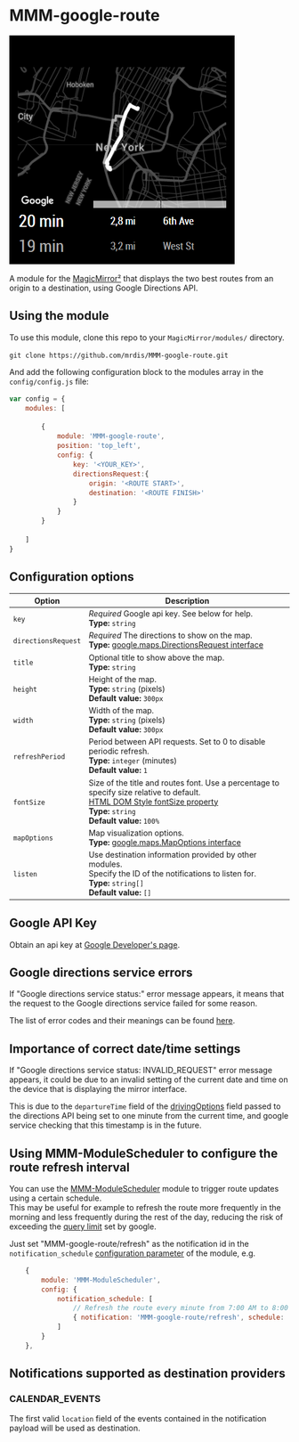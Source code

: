 # MMM-google-route

![Alt text](/screenshot.png "A preview of the MMM-google-route module.")

A module for the [MagicMirror²](https://github.com/MichMich/MagicMirror/) that displays the two best 
routes from an origin to a destination, using Google Directions API.

## Using the module

To use this module, clone this repo to your `MagicMirror/modules/` directory.

`git clone https://github.com/mrdis/MMM-google-route.git`

And add the following configuration block to the modules array in the `config/config.js` file:
```js
var config = {
    modules: [

        {
            module: 'MMM-google-route',
            position: 'top_left',
            config: {
                key: '<YOUR_KEY>',
                directionsRequest:{
                    origin: '<ROUTE START>',
                    destination: '<ROUTE FINISH>'
                }
            }
        }

    ]
}
```

## Configuration options

| Option               | Description
|--------------------- |-----------
| `key`                | *Required* Google api key. See below for help. <br>**Type:** `string`
| `directionsRequest`  | *Required* The directions to show on the map. <br>**Type:** [google.maps.DirectionsRequest interface](https://developers.google.com/maps/documentation/javascript/reference/3/directions#DirectionsRequest)
| `title`              | Optional title to show above the map. <br>**Type:** `string`
| `height`             | Height of the map. <br>**Type:** `string` (pixels) <br> **Default value:** `300px`
| `width`              | Width of the map. <br>**Type:** `string` (pixels) <br> **Default value:** `300px`
| `refreshPeriod`      | Period between API requests. Set to 0 to disable periodic refresh. <br>**Type:** `integer` (minutes) <br> **Default value:** `1`
| `fontSize`           | Size of the title and routes font. Use a percentage to specify size relative to default. <br>[HTML DOM Style fontSize property](https://www.w3schools.com/jsref/prop_style_fontsize.asp) <br>**Type:** `string` <br> **Default value:** `100%`
| `mapOptions`         | Map visualization options. <br>**Type:** [google.maps.MapOptions interface](https://developers.google.com/maps/documentation/javascript/reference/3/map#MapOptions) 
| `listen`             | Use destination information provided by other modules. <br>Specify the ID of the notifications to listen for. <br>**Type:**  `string[]` <br> **Default value:** `[]`


## Google API Key

Obtain an api key at [Google Developer's page](https://developers.google.com/maps/documentation/javascript/).

## Google directions service errors

If "Google directions service status:" error message appears, it means that the request to the Google directions service failed for some reason.

The list of error codes and their meanings can be found [here](https://developers.google.com/maps/documentation/javascript/directions#DirectionsStatus). 

## Importance of correct date/time settings

If "Google directions service status: INVALID_REQUEST" error message appears, it could be due to an invalid setting of the current date and time on the device that is displaying the mirror interface.

This is due to the `departureTime` field of the [drivingOptions](https://developers.google.com/maps/documentation/javascript/directions#DrivingOptions) field passed to the directions API being set to one minute from the current time, and google service checking that this timestamp is in the future.

## Using MMM-ModuleScheduler to configure the route refresh interval
You can use the [MMM-ModuleScheduler](https://github.com/ianperrin/MMM-ModuleScheduler) module to trigger route updates using a certain schedule.<br>
This may be useful for example to refresh the route more frequently in the morning and less frequently during the rest of the day, reducing the risk of exceeding the [query limit](https://developers.google.com/maps/documentation/directions/usage-and-billing#standard-usage-limits-and-billing) set by google.

Just set "MMM-google-route/refresh" as the notification id in the `notification_schedule` [configuration parameter](https://github.com/ianperrin/MMM-ModuleScheduler#scheduling-notifications) of the module, e.g.
```js
    {
        module: 'MMM-ModuleScheduler',
        config: {
            notification_schedule: [
                // Refresh the route every minute from 7:00 AM to 8:00 AM, monday to friday
                { notification: 'MMM-google-route/refresh', schedule: '* 7 * * 1-5' }
            ]
        }
    },
```


## Notifications supported as destination providers
### CALENDAR_EVENTS
The first valid `location` field of the events contained in the notification payload will be used as destination.

